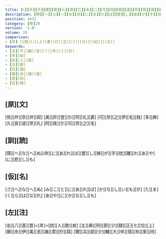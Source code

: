 ```yaml
---
title: [（][天][平][勝][寳][七][歳][乙][未][二][月][相][替][遣][筑][紫][諸][國][防][人][等][歌][）]
description: [障][へ][な][へ][ぬ][命][に][あ][れ][ば][愛][し][妹][が][手][枕][離][れ][あ][や][に][悲][し][も]
position: 4432
category: [巻]20
version: '1.0'
volume: 20
comparison:
- [年] [[西][（][上][書][訂][正][）]][[元]][[紀]][[古]]
keywords:
- [天][平][勝][宝][７][年][２][月]
- [年][紀]
- [防][人][歌]
- [古][歌]
- [伝][誦]
- [磐][余][諸][君]
- [悲][別]
- [恋][情]
---
```


## [原][文]

[佐][弁][奈][弁][奴] [美][許][登][尓][阿][礼][婆] [可][奈][之][伊][毛][我] [多][麻][久][良][波][奈][礼] [阿][夜][尓][可][奈][之][毛]

## [訓][読]

[障][へ][な][へ][ぬ][命][に][あ][れ][ば][愛][し][妹][が][手][枕][離][れ][あ][や][に][悲][し][も]

## [仮][名]

[さ][へ][な][へ][ぬ] [み][こ][と][に][あ][れ][ば] [か][な][し][い][も][が] [た][ま][く][ら][は][な][れ] [あ][や][に][か][な][し][も]

## [左][注]

[右][八][首][昔]<[年]>[防][人][歌][矣] [主][典][刑][部][少][録][正][七][位][上][磐][余][伊][美][吉][諸][君][抄][寫] [贈][兵][部][少][輔][大][伴][宿][祢][家][持]
